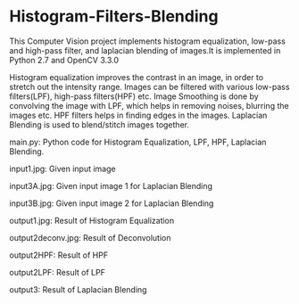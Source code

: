 # Histogram-Filters-Blending
This Computer Vision project implements histogram equalization, low-pass and high-pass filter, and laplacian blending of images.It is implemented in Python 2.7 and OpenCV 3.3.0

Histogram equalization improves the contrast in an image, in order to stretch out the intensity range. Images can be filtered with various low-pass filters(LPF), high-pass filters(HPF) etc. Image Smoothing is done by convolving the image with LPF, which helps in removing noises, blurring the images etc. HPF filters helps in finding edges in the images. Laplacian Blending is used to blend/stitch images together.

main.py: Python code for Histogram Equalization, LPF, HPF, Laplacian Blending.



input1.jpg: Given input image



input3A.jpg: Given input image 1 for Laplacian Blending



input3B.jpg: Given input image 2 for Laplacian Blending


output1.jpg: Result of Histogram Equalization


output2deconv.jpg: Result of Deconvolution


output2HPF: Result of HPF


output2LPF: Result of LPF


output3: Result of Laplacian Blending


